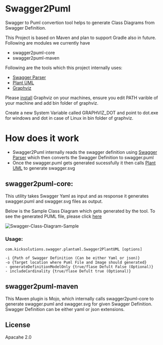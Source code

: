 # Swagger2Puml

Swagger to Puml convertion tool helps to generate Class Diagrams from Swagger Definition.

This Project is based on Maven and plan to support Gradle also in future.
Following are modules we currently have 

- swagger2puml-core
- swagger2puml-maven

Following are the tools which this project internally uses:

- [Swagger Parser]
- [Plant UML]
- [Graphviz]

Please [install](https://graphviz.gitlab.io/download/) Graphviz on your machines, ensure you edit PATH varible of your machine and add bin folder of graphviz.

Create a new System Variable called GRAPHVIZ_DOT and point to dot.exe for windows and dot in case of Linux in bin folder of graphviz.

# How does it work

- Swagger2Puml internally reads the swagger definition using [Swagger Parser] which then converts the Swagger Definition to swagger.puml
- Once the swagger.puml gets generated sucessfully it then calls [Plant UML] to generate swagger.svg


## swagger2puml-core: 

This utility takes Swagger Yaml as input and as response it generates swagger.puml and swagger.svg files as output.

Below is the Sample Class Diagram which gets generated by the tool.
To see the generated PUML file, please click [here](examples/swagger.puml)

![Swagger-Class-Diagram-Sample](examples/swagger.svg)

### Usage:

```
com.kicksolutions.swagger.plantuml.Swagger2PlantUML [options]

-i {Path of Swagger Definition (Can be either Yaml or json)}
-o {Target location where Puml File and Image should generated}
- generateDefinitionModelOnly {true/flase Defult False (Optional)}
- includeCardinality {true/flase Defult true (Optional)}
```

## swagger2puml-maven

This Maven plugin is Mojo, which internally calls swagger2puml-core to generate swagger.puml and swagger.svg for given Swagger Definition.
Swagger Definition can be either yaml or json extensions.

License
----

Apacahe 2.0

[Plant UML]: <https://github.com/plantuml/plantuml>
[Swagger]: <https://swagger.io/>
[Swagger Parser]: <https://github.com/swagger-api/swagger-parser>
[Graphviz]: <https://graphviz.gitlab.io/>

